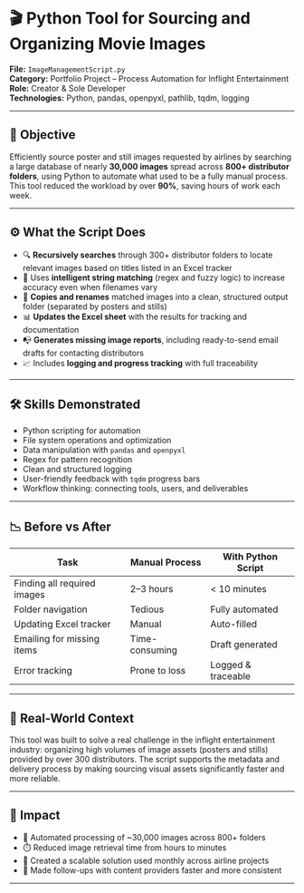 # 🎬 Python Tool for Sourcing and Organizing Movie Images

**File:** `ImageManagementScript.py`  
**Category:** Portfolio Project – Process Automation for Inflight Entertainment  
**Role:** Creator & Sole Developer  
**Technologies:** Python, pandas, openpyxl, pathlib, tqdm, logging  

---

## 📌 Objective

Efficiently source poster and still images requested by airlines by searching a large database of nearly **30,000 images** spread across **800+ distributor folders**, using Python to automate what used to be a fully manual process. This tool reduced the workload by over **90%**, saving hours of work each week.

---

## ⚙️ What the Script Does

- 🔍 **Recursively searches** through 300+ distributor folders to locate relevant images based on titles listed in an Excel tracker  
- 🧠 Uses **intelligent string matching** (regex and fuzzy logic) to increase accuracy even when filenames vary  
- 📂 **Copies and renames** matched images into a clean, structured output folder (separated by posters and stills)  
- 📊 **Updates the Excel sheet** with the results for tracking and documentation  
- 📭 **Generates missing image reports**, including ready-to-send email drafts for contacting distributors  
- 📈 Includes **logging and progress tracking** with full traceability

---

## 🛠️ Skills Demonstrated

- Python scripting for automation  
- File system operations and optimization  
- Data manipulation with `pandas` and `openpyxl`  
- Regex for pattern recognition  
- Clean and structured logging  
- User-friendly feedback with `tqdm` progress bars  
- Workflow thinking: connecting tools, users, and deliverables  

---

## 📉 Before vs After

| Task                        | Manual Process | With Python Script |
|-----------------------------|----------------|---------------------|
| Finding all required images | 2–3 hours      | < 10 minutes        |
| Folder navigation           | Tedious        | Fully automated     |
| Updating Excel tracker      | Manual         | Auto-filled         |
| Emailing for missing items  | Time-consuming | Draft generated     |
| Error tracking              | Prone to loss  | Logged & traceable  |

---

## 🧩 Real-World Context

This tool was built to solve a real challenge in the inflight entertainment industry: organizing high volumes of image assets (posters and stills) provided by over 300 distributors. The script supports the metadata and delivery process by making sourcing visual assets significantly faster and more reliable.

---

## 🚀 Impact

- 📁 Automated processing of ~30,000 images across 800+ folders  
- ⏱️ Reduced image retrieval time from hours to minutes  
- 💼 Created a scalable solution used monthly across airline projects  
- 📎 Made follow-ups with content providers faster and more consistent  

---
